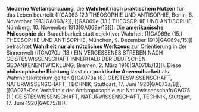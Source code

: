 
**Moderne Weltanschauung**, die **Wahrheit nach praktischem Nutzen** für das Leben beurteilt ([[GA063 (2.) THEOSOPHIE UND ANTISOPHIE, Berlin, 6. November 1913|GA063/2]], [[GA069e (13.) THEOSOPHIE UND ANTISOPHIE, Nürnberg, 10. November 1913|GA069e/13]]). Die **amerikanische Philosophie** der Brauchbarkeit statt objektiver Wahrheit ([[GA069e (15.) THEOSOPHIE UND ANTISOPHIE, München, 9. Dezember 1913|GA069e/15]]) betrachtet **Wahrheit nur als nützliches Werkzeug** zur Orientierung in der Sinnenwelt ([[GA070b (13.) EIN VERGESSENES STREBEN NACH GEISTESWISSENSCHAFT INNERHALB DER DEUTSCHEN GEDANKENENTWICKLUNG, Bremen, 2. März 1916|GA070b/13]]). Diese **philosophische Richtung** lässt nur **praktische Anwendbarkeit** als Wahrheitskriterium gelten ([[GA073a (8.) GEISTESWISSENSCHAFT, NATURWISSENSCHAFT, TECHNIK, Stuttgart, 17. Juni 1920|GA073a/8]], [[GA075-Das Verhältnis der Anthroposophie zur Naturwissenschaft/GA075 (1.) GEISTESWISSENSCHAFT, NATURWISSENSCHAFT, TECHNIK, Stuttgart, 17. Juni 1920|GA075/1]]).
